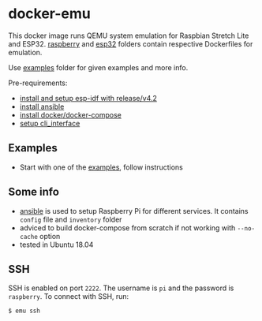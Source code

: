 
# docker-emu
This docker image runs QEMU system emulation for Raspbian Stretch Lite and ESP32. [raspberry](./raspberry) and [esp32](./esp32) folders contain respective Dockerfiles for emulation.  

Use [examples](./examples) folder for given examples and more info. 

Pre-requirements:
- [install and setup esp-idf with release/v4.2](https://github.com/espressif/esp-idf/tree/release/v4.2) 
- [install ansible](https://docs.ansible.com/ansible/latest/installation_guide/intro_installation.html)
- [install docker/docker-compose](https://docs.docker.com/compose/install/)
- [setup cli_interface](./cli_interface)

## Examples
- Start with one of the [examples](./examples), follow instructions

## Some info
- [ansible](./ansible) is used to setup Raspberry Pi for different services. It contains `config` file and `inventory` folder 
- adviced to build docker-compose from scratch if not working with `--no-cache` option
- tested in Ubuntu 18.04

## SSH

SSH is enabled on port `2222`. The username is `pi` and the password is `raspberry`. 
To connect with SSH, run:

`$ emu ssh`

